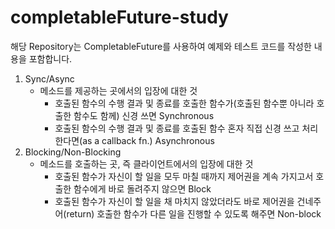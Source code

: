# completableFuture-study

해당 Repository는 CompletableFuture를 사용하여 예제와 테스트 코드를 작성한 내용을 포함합니다.

1. Sync/Async 
   - 메소드를 제공하는 곳에서의 입장에 대한 것 
     - 호출된 함수의 수행 결과 및 종료를 호출한 함수가(호출된 함수뿐 아니라 호출한 함수도 함께) 신경 쓰면 Synchronous
     - 호출된 함수의 수행 결과 및 종료를 호출된 함수 혼자 직접 신경 쓰고 처리한다면(as a callback fn.) Asynchronous
2. Blocking/Non-Blocking
   - 메소드를 호출하는 곳, 즉 클라이언트에서의 입장에 대한 것 
     - 호출된 함수가 자신이 할 일을 모두 마칠 때까지 제어권을 계속 가지고서 호출한 함수에게 바로 돌려주지 않으면 Block
     - 호출된 함수가 자신이 할 일을 채 마치지 않았더라도 바로 제어권을 건네주어(return) 호출한 함수가 다른 일을 진행할 수 있도록 해주면 Non-block
